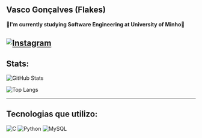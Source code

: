 ## Vasco Gonçalves (Flakes)

💾**I'm currently studying Software Engineering at University of Minho**💾

[![Instagram](https://img.shields.io/badge/Instagram-E4405F?style=for-the-badge&logo=instagram&logoColor=white)](https://instagram.com/vjtgoncalves.139)
---

## Stats:

![GitHub Stats](https://github-readme-stats.vercel.app/api?username=Flakes139&show_icons=true&theme=radical)

![Top Langs](https://github-readme-stats.vercel.app/api/top-langs/?username=Flakes139&layout=compact&theme=radical)

---

## Tecnologias que utilizo:

![C](https://img.shields.io/badge/C-00599C?style=for-the-badge&logo=c&logoColor=white)
![Python](https://img.shields.io/badge/Python-3776AB?style=for-the-badge&logo=python&logoColor=white)
![MySQL](https://img.shields.io/badge/MySQL-4479A1?style=for-the-badge&logo=mysql&logoColor=white)

